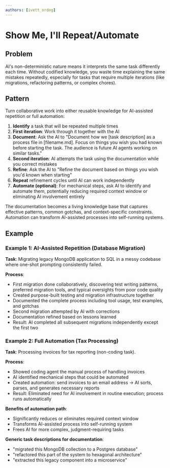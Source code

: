 ```yaml
---
authors: [ivett_ordog]
---
```


# Show Me, I'll Repeat/Automate

## Problem
AI's non-deterministic nature means it interprets the same task differently each time. Without codified knowledge, you waste time explaining the same mistakes repeatedly, especially for tasks that require multiple iterations (like migrations, refactoring patterns, or complex chores).

## Pattern
Turn collaborative work into either reusable knowledge for AI-assisted repetition or full automation:

1. **Identify** a task that will be repeated multiple times
2. **First iteration**: Work through it together with the AI
3. **Document**: Ask the AI to "Document how we [task description] as a process file in [filename.md]. Focus on things you wish you had known before starting the task. The audience is future AI agents working on similar tasks."
4. **Second iteration**: AI attempts the task using the documentation while you correct mistakes
5. **Refine**: Ask the AI to "Refine the document based on things you wish you'd known when starting"
6. **Repeat** refinement cycles until AI can work independently
7. **Automate (optional)**: For mechanical steps, ask AI to identify and automate them, potentially reducing required context window or eliminating AI involvement entirely

The documentation becomes a living knowledge base that captures effective patterns, common gotchas, and context-specific constraints. Automation can transform AI-assisted processes into self-running systems.

## Example

### Example 1: AI-Assisted Repetition (Database Migration)
**Task**: Migrating legacy MongoDB application to SQL in a messy codebase where one-shot prompting consistently failed.

**Process**:
- First migration done collaboratively, discovering test writing patterns, preferred migration tools, and typical oversights from poor code quality
- Created purpose-built testing and migration infrastructure together
- Documented the complete process including tool usage, test examples, and gotchas
- Second migration attempted by AI with corrections
- Documentation refined based on lessons learned
- Result: AI completed all subsequent migrations independently except the first two

### Example 2: Full Automation (Tax Processing)
**Task**: Processing invoices for tax reporting (non-coding task).

**Process**:
- Showed coding agent the manual process of handling invoices
- AI identified mechanical steps that could be automated
- Created automation: send invoices to an email address → AI sorts, parses, and generates necessary reports
- Result: Eliminated need for AI involvement in routine execution; process runs automatically

**Benefits of automation path**:
- Significantly reduces or eliminates required context window
- Transforms AI-assisted process into self-running system
- Frees AI for more complex, judgment-requiring tasks

**Generic task descriptions for documentation**:
- "migrated this MongoDB collection to a Postgres database"
- "refactored this part of the system to hexagonal architecture"
- "extracted this legacy component into a microservice"
